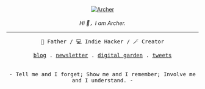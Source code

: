 <p align="center">
  <a href="https://bento.me/archer"><img src="https://xiaoa.name/assets/images/archer-github-profile.svg" alt="Archer" /></a>
  <br />
  <br />
  <em align="center">
    Hi 👋，I am Archer.
  </em>
</p>

---

<p align="center">
  <samp>
    👨 Father / 💻 Indie Hacker / 🪄 Creator
  </samp>
</p>

<p align="center">
  <samp>
    <a href="https://xiaoa.name">blog</a> .
    <a href="https://r.xiaoa.name">newsletter</a> .
    <a href="https://www.yuque.com/chiyu-heb0t">digital garden</a> .
    <a href="https://twitter.com/qddegtya">tweets</a>
  </samp>
  <br />
  <br />
  <br />
  <samp>
    - Tell me and I forget; Show me and I remember; Involve me and I understand. -
  </samp>
</p>

